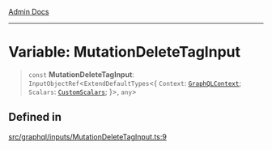 [Admin Docs](/)

***

# Variable: MutationDeleteTagInput

> `const` **MutationDeleteTagInput**: `InputObjectRef`\<`ExtendDefaultTypes`\<\{ `Context`: [`GraphQLContext`](../../../context/type-aliases/GraphQLContext.md); `Scalars`: [`CustomScalars`](../../../scalars/type-aliases/CustomScalars.md); \}\>, `any`\>

## Defined in

[src/graphql/inputs/MutationDeleteTagInput.ts:9](https://github.com/NishantSinghhhhh/talawa-api/blob/ff0f1d6ae21d3428519b64e42fe3bfdff573cb6e/src/graphql/inputs/MutationDeleteTagInput.ts#L9)
